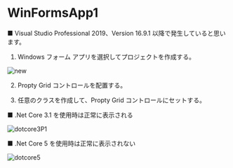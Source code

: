 # WinFormsApp1

■ Visual Studio Professional 2019、Version 16.9.1 以降で発生していると思います。

1. Windows フォーム アプリを選択してプロジェクトを作成する。

![new](https://user-images.githubusercontent.com/81401004/112574376-773d9b80-8e31-11eb-8c3a-07b8148a1ba7.png)

2. Propty Grid コントロールを配置する。

3. 任意のクラスを作成して、Propty Grid コントロールにセットする。

■ .Net Core 3.1 を使用時は正常に表示される

![dotcore3P1](https://user-images.githubusercontent.com/81401004/112574380-799ff580-8e31-11eb-832f-e475107bab52.png)

■ .Net Core 5 を使用時は正常に表示されない

![dotcore5](https://user-images.githubusercontent.com/81401004/112574378-786ec880-8e31-11eb-9ffa-3ed35ff30966.png)
